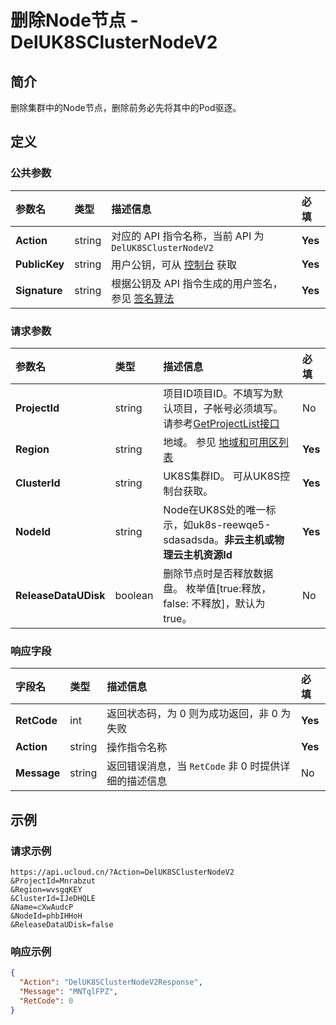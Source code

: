 # 删除Node节点 - DelUK8SClusterNodeV2

## 简介

删除集群中的Node节点，删除前务必先将其中的Pod驱逐。









## 定义

### 公共参数

| 参数名 | 类型 | 描述信息 | 必填 |
|:---|:---|:---|:---|
| **Action**     | string  | 对应的 API 指令名称，当前 API 为 `DelUK8SClusterNodeV2`                        | **Yes** |
| **PublicKey**  | string  | 用户公钥，可从 [控制台](https://console.ucloud.cn/uapi/apikey) 获取                                             | **Yes** |
| **Signature**  | string  | 根据公钥及 API 指令生成的用户签名，参见 [签名算法](api/summary/signature.md)  | **Yes** |

### 请求参数

| 参数名 | 类型 | 描述信息 | 必填 |
|:---|:---|:---|:---|
| **ProjectId** | string | 项目ID项目ID。不填写为默认项目，子帐号必须填写。 请参考[GetProjectList接口](api/summary/get_project_list) |No|
| **Region** | string | 地域。 参见 [地域和可用区列表](api/summary/regionlist)<br /> |**Yes**|
| **ClusterId** | string | UK8S集群ID。 可从UK8S控制台获取。<br /> |**Yes**|
| **NodeId** | string | Node在UK8S处的唯一标示，如uk8s-reewqe5-sdasadsda。**非云主机或物理云主机资源Id** |**Yes**|
| **ReleaseDataUDisk** | boolean | 删除节点时是否释放数据盘。 枚举值[true:释放，false: 不释放]，默认为true。 |No|

### 响应字段

| 字段名 | 类型 | 描述信息 | 必填 |
|:---|:---|:---|:---|
| **RetCode** | int | 返回状态码，为 0 则为成功返回，非 0 为失败 |**Yes**|
| **Action** | string | 操作指令名称 |**Yes**|
| **Message** | string | 返回错误消息，当 `RetCode` 非 0 时提供详细的描述信息 |No|




## 示例

### 请求示例
    
```
https://api.ucloud.cn/?Action=DelUK8SClusterNodeV2
&ProjectId=Mnrabzut
&Region=wvsgqKEY
&ClusterId=IJeDHQLE
&Name=cXwAudcP
&NodeId=phbIHHoH
&ReleaseDataUDisk=false
```

### 响应示例
    
```json
{
  "Action": "DelUK8SClusterNodeV2Response",
  "Message": "MNTqlFPZ",
  "RetCode": 0
}
```





